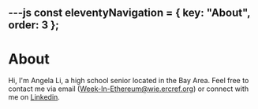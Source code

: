 ---js
const eleventyNavigation = {
	key: "About",
	order: 3
};
---
# About

Hi, I'm Angela Li, a high school senior located in the Bay Area. Feel free to contact me via email (Week-In-Ethereum@wie.ercref.org) or connect with me on [Linkedin](https://www.linkedin.com/in/angelaxli/).

